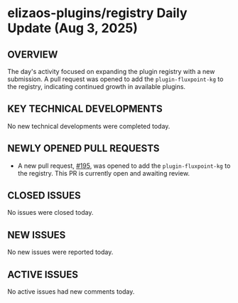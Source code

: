 # elizaos-plugins/registry Daily Update (Aug 3, 2025)
## OVERVIEW 
The day's activity focused on expanding the plugin registry with a new submission. A pull request was opened to add the `plugin-fluxpoint-kg` to the registry, indicating continued growth in available plugins.

## KEY TECHNICAL DEVELOPMENTS
No new technical developments were completed today.

## NEWLY OPENED PULL REQUESTS
- A new pull request, [#195](https://github.com/elizaos-plugins/registry/pull/195), was opened to add the `plugin-fluxpoint-kg` to the registry. This PR is currently open and awaiting review.

## CLOSED ISSUES
No issues were closed today.

## NEW ISSUES
No new issues were reported today.

## ACTIVE ISSUES
No active issues had new comments today.